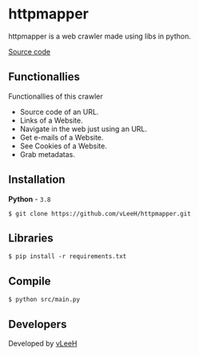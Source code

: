 # httpmapper
httpmapper is a web crawler made using libs in python.

<a href="https://github.com/vLeeH/httpmapper/blob/main/src/httpmapper.py">Source code</a>

## Functionallies
Functionallies of this crawler 
- Source code of an URL.
- Links of a Website.
- Navigate in the web just using an URL.
- Get e-mails of a Website.
- See Cookies of a Website.
- Grab metadatas.

## Installation
**Python** - `3.8` 
```
$ git clone https://github.com/vLeeH/httpmapper.git 
```

## Libraries
```
$ pip install -r requirements.txt
```

## Compile 
```
$ python src/main.py
```

## Developers 
Developed by <a href="https://github.com/vleeh">vLeeH</a>
